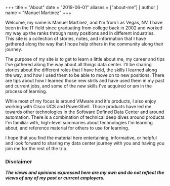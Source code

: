 +++
title = "About"
date = "2019-06-01"
aliases = ["about-me"]
[ author ]
  name = "Manuel Martinez"
+++

Welcome, my name is Manuel Martinez, and I'm from Las Vegas, NV. I have been in the IT field since graduating from college back in 2002 and worked my way up the ranks through many positions and in different industries. This site is a collection of stories, notes, and information that I have gathered along the way that I hope help others in the community along their journey.

The purpose of my site is to get to learn a little about me, my career and tips I've gathered along the way about all things data center. I'll be sharing stories about the different roles that I have held, the skills I learned along the way, and how I used them to be able to move on to new positions. There are tips about how I learned those new skills and have used them in my past and current jobs, and some of the new skills I've acquired or am in the process of learning. 

While most of my focus is around VMware and it's products, I also enjoy working with Cisco UCS and PowerShell. Those products have led me towards other technologies in the Software Defined Data Center and around automation. There is a combination of technical deep dives around products I'm familiar with, high-level summaries about technologies I'm learning about, and reference material for others to use for learning.

I hope that you find the material here entertaining, informative, or helpful and look forward to sharing my data center journey with you and having you join me for the rest of the trip.

### Disclaimer

**_The views and opinions expressed here are my own and do not reflect the views of any of my past or current employers._**
